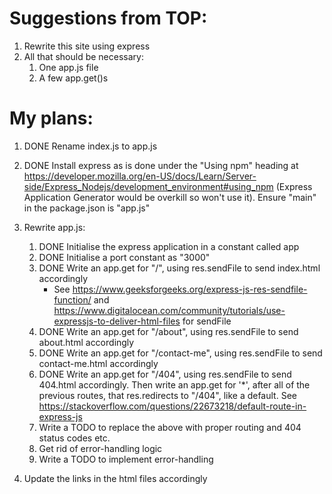 # Suggestions from TOP:

1. Rewrite this site using express
2. All that should be necessary:
    1. One app.js file
    2. A few app.get()s


# My plans:

1. DONE Rename index.js to app.js

2. DONE Install express as is done under the "Using npm" heading at https://developer.mozilla.org/en-US/docs/Learn/Server-side/Express_Nodejs/development_environment#using_npm (Express Application Generator would be overkill so won't use it). Ensure "main" in the package.json is "app.js"

3. Rewrite app.js:
    1. DONE Initialise the express application in a constant called app
    2. DONE Initialise a port constant as "3000"
    3. DONE Write an app.get for "/", using res.sendFile to send index.html accordingly
        - See https://www.geeksforgeeks.org/express-js-res-sendfile-function/ and https://www.digitalocean.com/community/tutorials/use-expressjs-to-deliver-html-files for sendFile
    4. DONE Write an app.get for "/about", using res.sendFile to send about.html accordingly
    5. DONE Write an app.get for "/contact-me", using res.sendFile to send contact-me.html accordingly
    6. DONE Write an app.get for "/404", using res.sendFile to send 404.html accordingly. Then 
    write an app.get for '*', after all of the previous routes, that res.redirects to 
    "/404", like a default. See https://stackoverflow.com/questions/22673218/default-route-in-express-js
    7. Write a TODO to replace the above with proper routing and 404 status codes etc.
    6. Get rid of error-handling logic
    7. Write a TODO to implement error-handling


4. Update the links in the html files accordingly
